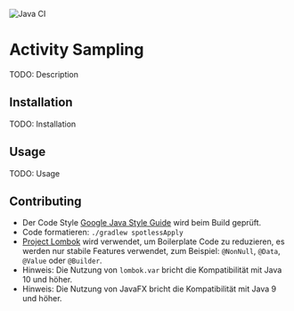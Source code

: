 ![Java CI](https://github.com/falkoschumann/activity-sampling-java/workflows/Java%20CI/badge.svg)

# Activity Sampling

TODO: Description

## Installation

TODO: Installation

## Usage

TODO: Usage

## Contributing

-   Der Code Style [Google Java Style Guide][1] wird beim Build geprüft.
-   Code formatieren: `./gradlew spotlessApply`
-   [Project Lombok][2] wird verwendet, um Boilerplate Code zu reduzieren, es
    werden nur stabile Features verwendet, zum Beispiel: `@NonNull`, `@Data`,
    `@Value` oder `@Builder`.
-   Hinweis: Die Nutzung von `lombok.var` bricht die Kompatibilität mit Java 10
    und höher.
-   Hinweis: Die Nutzung von JavaFX bricht die Kompatibilität mit Java 9 und
    höher.


[1]: https://google.github.io/styleguide/javaguide.html
[2]: https://projectlombok.org

